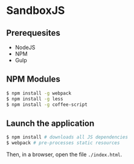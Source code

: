 # SandboxJS

## Prerequesites

* NodeJS
* NPM
* Gulp

## NPM Modules
```bash
$ npm install -g webpack
$ npm install -g less
$ npm install -g coffee-script
```

## Launch the application

```bash
$ npm install # downloads all JS dependencies
$ webpack # pre-processes static resources
```

Then, in a browser, open the file ```./index.html```.